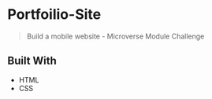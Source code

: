 # Portfoilio-Site

> Build a mobile website - Microverse Module Challenge

## Built With

- HTML
- CSS